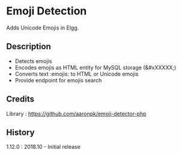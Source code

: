 # Emoji Detection

Adds Unicode Emojis in Elgg. 

## Description
- Detects emojis
- Encodes emojis as HTML entity for MySQL storage (&#xXXXXX;)
- Converts text :emojis: to HTML or Unicode emojis
- Provide endpoint for emojis search


## Credits
Library : https://github.com/aaronpk/emoji-detector-php


## History
1.12.0 : 2018.10 - Initial release

